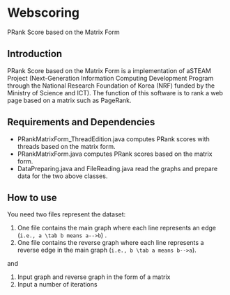 # Webscoring
PRank Score based on the Matrix Form

## Introduction
PRank Score based on the Matrix Form is a implementation of aSTEAM Project (Next-Generation Information Computing Development Program through the National Research Foundation of Korea (NRF) funded by the Ministry of Science and ICT). The function of this software is to rank a web page based on a matrix such as PageRank.


## Requirements and Dependencies
* PRankMatrixForm_ThreadEdition.java computes PRank scores with threads based on the matrix form.
* PRankMatrixForm.java computes PRank scores based on the matrix form.
* DataPreparing.java and FileReading.java read the graphs and prepare data for the two above classes.


## How to use
You need two files represent the dataset:
1. One file contains the main graph where each line represents an edge (`i.e., a \tab b means a-->b`) .
2. One file contains the reverse graph where each line represents a reverse edge in the main graph (`i.e., b \tab a means b-->a`).

and
1. Input graph and reverse graph in the form of a matrix
2. Input a number of iterations
